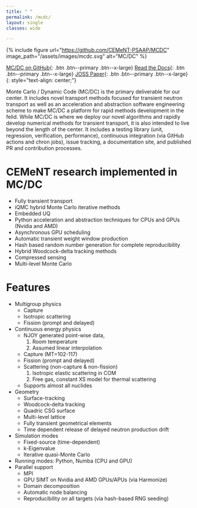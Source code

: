 ```yaml
---
title: " "
permalink: /mcdc/
layout: single
classes: wide

---
```


{% include figure url="https://github.com/CEMeNT-PSAAP/MCDC" image_path="/assets/images/mcdc.svg" alt="MC/DC" %}

[<i class='fab fa-fw fa-github'></i> MC/DC on GitHub](https://github.com/CEMeNT-PSAAP/MCDC){: .btn .btn--primary .btn--x-large}
[<i class='fa fa-book fa-fw'></i> Read the Docs](https://mcdc.readthedocs.io/en/latest/){: .btn .btn--primary .btn--x-large}
[<i class='fa fa-newspaper'></i> JOSS Paper](https://doi.org/10.21105/joss.06415){: .btn .btn--primary .btn--x-large}
{: style="text-align: center;"}

Monte Carlo / Dynamic Code (MC/DC) is the primary deliverable for our center.
It includes novel transport methods focused for transient neutron transport as well as an acceleration and abstraction software engineering scheme to make MC/DC a platform for rapid methods development in the felid.
While MC/DC is where we deploy our novel algorithms and rapidly develop numerical methods for transient transport, it is also intended to live beyond the length of the center.
It includes a testing library (unit, regression, verification, performance), continuous integration (via GitHub actions and chron jobs), issue tracking, a documentation site, and published PR and contribution processes.


# CEMeNT research implemented in MC/DC

* Fully transient transport
* iQMC hybrid Monte Carlo iterative methods
* Embedded UQ
* Python acceleration and abstraction techniques for CPUs and GPUs (Nvidia and AMD)
* Asynchronous GPU scheduling
* Automatic transient weight window production
* Hash based random number generation for complete reproducibility
* Hybrid Woodcock-delta tracking methods
* Compressed sensing
* Multi-level Monte Carlo

# Features

* Multigroup physics
    - Capture
    - Isotropic scattering
    - Fission (prompt and delayed)
* Continuous energy physics
    - NJOY generated point-wise data,
        1. Room temperature
        2. Assumed linear interpolation
    - Capture (MT=102-117)
    - Fission (prompt and delayed)
    - Scattering (non-capture & non-fission)
        1. Isotropic elastic scattering in COM
        2. Free gas, constant XS model for thermal scattering
    - Supports almost all nuclides
* Geometry
    - Surface-tracking
    - Woodcock-delta tracking
    - Quadric CSG surface
    - Multi-level lattice
    - Fully transient geometrical elements
    - Time dependent release of delayed neutron production drift
* Simulation modes
    - Fixed-source (time-dependent)
    - k-Eigenvalue
    - Iterative quasi-Monte Carlo
* Running modes: Python, Numba (CPU and GPU)
* Parallel support
    - MPI
    - GPU SIMT on Nvidia and AMD GPUs/APUs (via Harmonize)
    - Domain decomposition
    - Automatic node balancing
    - Reproducibility on all targets (via hash-based RNG seeding)
